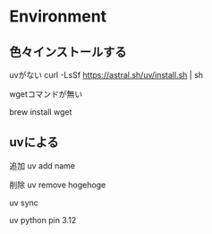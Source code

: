 
# Environment


## 色々インストールする

uvがない
curl -LsSf https://astral.sh/uv/install.sh | sh

wgetコマンドが無い

brew install wget



## uvによる
追加
uv add name

削除
uv remove hogehoge

uv sync 

uv python pin 3.12

